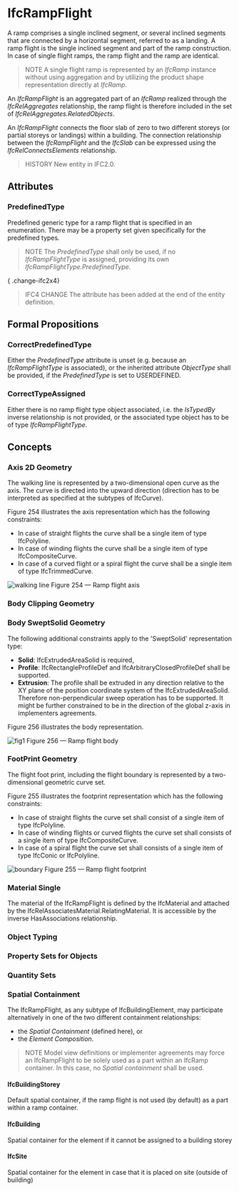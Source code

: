 # IfcRampFlight

A ramp comprises a single inclined segment, or several inclined segments that are connected by a horizontal segment, referred to as a landing. A ramp flight is the single inclined segment and part of the ramp construction. In case of single flight ramps, the ramp flight and the ramp are identical.

> NOTE  A single flight ramp is represented by an _IfcRamp_ instance without using aggregation and by utilizing the product shape representation directly at _IfcRamp_.

An _IfcRampFlight_ is an aggregated part of an _IfcRamp_ realized through the _IfcRelAggregates_ relationship, the ramp flight is therefore included in the set of _IfcRelAggregates.RelatedObjects_.

An _IfcRampFlight_ connects the floor slab of zero to two different storeys (or partial storeys or landings) within a building. The connection relationship between the _IfcRampFlight_ and the _IfcSlab_ can be expressed using the _IfcRelConnectsElements_ relationship.

> HISTORY  New entity in IFC2.0.

## Attributes

### PredefinedType
Predefined generic type for a ramp flight that is specified in an enumeration. There may be a property set given specifically for the predefined types.
> NOTE  The _PredefinedType_ shall only be used, if no _IfcRampFlightType_ is assigned, providing its own _IfcRampFlightType.PredefinedType_.

{ .change-ifc2x4}
> IFC4 CHANGE The attribute has been added at the end of the entity definition.

## Formal Propositions

### CorrectPredefinedType
Either the _PredefinedType_ attribute is unset (e.g. because an _IfcRampFlightType_ is associated), or the inherited attribute _ObjectType_ shall be provided, if the _PredefinedType_ is set to USERDEFINED.

### CorrectTypeAssigned
Either there is no ramp flight type object associated, i.e. the _IsTypedBy_ inverse relationship is not provided, or the associated type object has to be of type _IfcRampFlightType_.

## Concepts

### Axis 2D Geometry

The walking line is represented by a two-dimensional open curve as the axis. The curve is directed into the upward direction (direction has to be interpreted as specified at the subtypes of IfcCurve).

Figure 254 illustrates the axis representation which has the following constraints:

* In case of straight flights the curve shall be a single item of type IfcPolyline.
* In case of winding flights the curve shall be a single item of type IfcCompositeCurve.
* In case of a curved flight or a spiral flight the curve shall be a single item of type IfcTrimmedCurve.

![walking line](../../../../figures/ifcstairflight_01-layout1.gif)
Figure 254 — Ramp flight axis

### Body Clipping Geometry



### Body SweptSolid Geometry

The following additional constraints apply to the 'SweptSolid' representation type:

* **Solid**: IfcExtrudedAreaSolid is required,
* **Profile**: IfcRectangleProfileDef and IfcArbitraryClosedProfileDef shall be supported.
* **Extrusion**: The profile shall be extruded in any direction relative to the XY plane of the position coordinate system of the IfcExtrudedAreaSolid. Therefore non-perpendicular sweep operation has to be supported. It might be further constrained to be in the direction of the global z-axis in implementers agreements.

Figure 256 illustrates the body representation.

![fig1](../../../../figures/ifcrampflight-layout1.gif)
Figure 256 — Ramp flight body

### FootPrint Geometry

The flight foot print, including the flight boundary is represented by a two-dimensional geometric curve set.

Figure 255 illustrates the footprint representation which has the following constraints:

* In case of straight flights the curve set shall consist of a single item of type IfcPolyline.
* In case of winding flights or curved flights the curve set shall consists of a single item of type IfcCompositeCurve.
* In case of a spiral flight the curve set shall consists of a single item of type IfcConic or IfcPolyline.

![boundary](../../../../figures/ifcstairflight_02-layout1.gif)
Figure 255 — Ramp flight footprint

### Material Single

The material of the IfcRampFlight is defined by the IfcMaterial and attached by the IfcRelAssociatesMaterial.RelatingMaterial. It is accessible by the inverse HasAssociations relationship.

### Object Typing



### Property Sets for Objects



### Quantity Sets



### Spatial Containment

The IfcRampFlight, as any subtype of IfcBuildingElement, may participate alternatively in one of the two different containment relationships:

* the _Spatial Containment_ (defined here), or
* the _Element Composition_.

> NOTE  Model view definitions or implementer agreements may force an IfcRampFlight to be solely used as a part within an IfcRamp container. In this case, no _Spatial containment_ shall be used.

#### IfcBuildingStorey

Default spatial container, if the ramp flight is not used (by default) as a part within a ramp container.

#### IfcBuilding

Spatial container for the element if it cannot be assigned to a building storey

#### IfcSite

Spatial container for the element in case that it is placed on site (outside of building)

